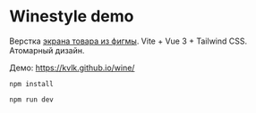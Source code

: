# Winestyle demo

Верстка [экрана товара из фигмы](https://www.figma.com/file/0vgj34GNklcnXBbxO7kAii/Front-end-WineStyle?node-id=48%3A17). Vite + Vue 3 + Tailwind CSS. Атомарный дизайн.

Демо: https://kvlk.github.io/wine/

`npm install`

`npm run dev`